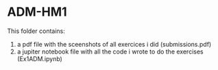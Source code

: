 # ADM-HM1
This folder contains: 
  1) a pdf file with the sceenshots of all exercices i did (submissions.pdf)
  2) a jupiter notebook file with all the code i wrote to do the exercises (Ex1ADM.ipynb)
